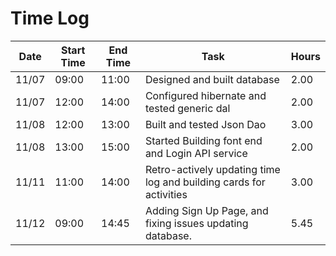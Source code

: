 # Time Log
| Date  | Start Time | End Time | Task | Hours |
|------ |------------|----------|------|-------|
| 11/07 | 09:00 | 11:00 | Designed and built database | 2.00 |
| 11/07 | 12:00 | 14:00 | Configured hibernate and tested generic dal | 2.00 |
| 11/08 | 12:00 | 13:00 | Built and tested Json Dao | 3.00 |
| 11/08 | 13:00 | 15:00 | Started Building font end and Login API service | 2.00 |
| 11/11 | 11:00 | 14:00 | Retro-actively updating time log and building cards for activities | 3.00 | 
| 11/12 | 09:00 | 14:45 | Adding Sign Up Page, and fixing issues updating database. | 5.45 |